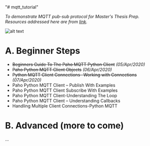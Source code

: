 "# mqtt_tutorial" 

*To demonstrate MQTT pub-sub protocol for Master's Thesis Prep.*
*Resources addressed here are from [link](http://www.steves-internet-guide.com/).*

![alt text](https://www.influxdata.com/wp-content/uploads/MQTT.png "MQTT")

# A. Beginner Steps

- ~~Beginners Guide To The Paho MQTT Python Client~~ *(05/Apr/2020)*
- ~~Paho Python MQTT Client Objects~~ *(06/Apr/2020)*
- ~~Python MQTT Client Connections– Working with Connections~~ *(07/Apr/2020)*
- Paho Python MQTT Client – Publish With Examples
- Paho Python MQTT Client Subscribe With Examples
- Paho Python MQTT Client-Understanding The Loop
- Paho Python MQTT Client – Understanding Callbacks
- Handling Multiple Client Connections-Python MQTT

# B. Advanced (more to come)

...
